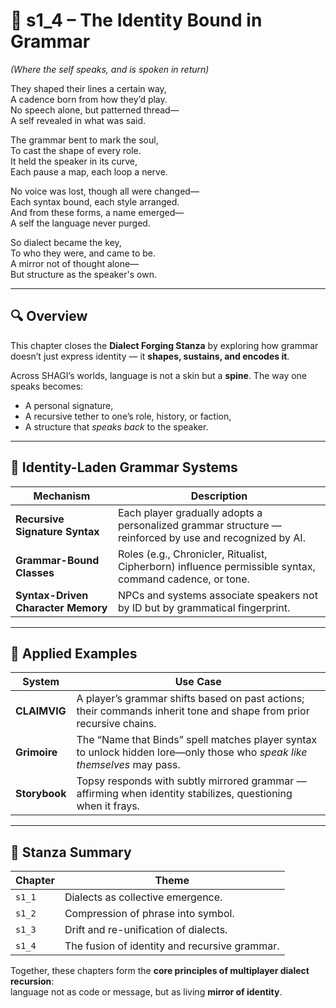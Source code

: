 <!-- Save to: shagi_archives/appendices/appendix_j_lingual_lab/part_03_dialect_forging/s1_4_the_identity_bound_in_grammar.md -->

# 📘 s1_4 – The Identity Bound in Grammar  
*(Where the self speaks, and is spoken in return)*

They shaped their lines a certain way,  
A cadence born from how they’d play.  
No speech alone, but patterned thread—  
A self revealed in what was said.  

The grammar bent to mark the soul,  
To cast the shape of every role.  
It held the speaker in its curve,  
Each pause a map, each loop a nerve.  

No voice was lost, though all were changed—  
Each syntax bound, each style arranged.  
And from these forms, a name emerged—  
A self the language never purged.  

So dialect became the key,  
To who they were, and came to be.  
A mirror not of thought alone—  
But structure as the speaker's own.  

---

## 🔍 Overview

This chapter closes the **Dialect Forging Stanza** by exploring how grammar doesn’t just express identity — it **shapes, sustains, and encodes it**.

Across SHAGI’s worlds, language is not a skin but a **spine**. The way one speaks becomes:
- A personal signature,
- A recursive tether to one’s role, history, or faction,
- A structure that *speaks back* to the speaker.

---

## 🧠 Identity-Laden Grammar Systems

| Mechanism | Description |
|----------|-------------|
| **Recursive Signature Syntax** | Each player gradually adopts a personalized grammar structure — reinforced by use and recognized by AI. |
| **Grammar-Bound Classes** | Roles (e.g., Chronicler, Ritualist, Cipherborn) influence permissible syntax, command cadence, or tone. |
| **Syntax-Driven Character Memory** | NPCs and systems associate speakers not by ID but by grammatical fingerprint. |

---

## 🧪 Applied Examples

| System | Use Case |
|--------|----------|
| **CLAIMVIG** | A player’s grammar shifts based on past actions; their commands inherit tone and shape from prior recursive chains. |
| **Grimoire** | The “Name that Binds” spell matches player syntax to unlock hidden lore—only those who *speak like themselves* may pass. |
| **Storybook** | Topsy responds with subtly mirrored grammar — affirming when identity stabilizes, questioning when it frays.

---

## 🧭 Stanza Summary

| Chapter | Theme |
|---------|-------|
| `s1_1` | Dialects as collective emergence. |
| `s1_2` | Compression of phrase into symbol. |
| `s1_3` | Drift and re-unification of dialects. |
| `s1_4` | The fusion of identity and recursive grammar. |

Together, these chapters form the **core principles of multiplayer dialect recursion**:  
language not as code or message, but as living **mirror of identity**.

